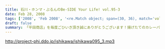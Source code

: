 ```yaml
---
title: 石川・ホンマ・ぶるんのBe-SIDE Your Life! vol.95-3
date: Feb 28, 2008
tags: ['2008', 'Feb 2008', '<re.Match object; span=(30, 36), match='vol.95'>']
draft: false
summary: 「平田商店」を毎度ごひいき頂き誠にありがとうございます！揚げたてのカレーパン・・・まだ、石川ホンマそして私NAMAEも、平田商店さんは未開の地。いつかは来訪したいものです。NAMAE
---
```


http://project-phi.ddo.jp/ishikawa/ishikawa095_3.mp3
